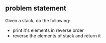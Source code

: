 ## problem statement
Given a stack, do the following:
  - print it's elements in reverse order
  - reverse the elements of stack and return it
